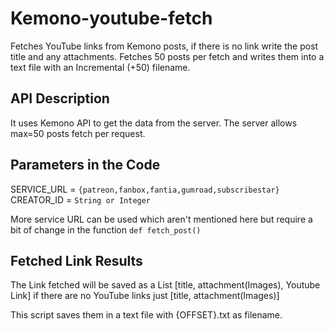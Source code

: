 # Kemono-youtube-fetch
Fetches YouTube links from Kemono posts, if there is no link write the post title and any attachments. Fetches 50 posts per fetch and writes them into a text file with an Incremental (+50) filename.

## API Description

It uses Kemono API to get the data from the server.
The server allows max=50 posts fetch per request.

## Parameters in the Code

SERVICE_URL = `{patreon,fanbox,fantia,gumroad,subscribestar}`
CREATOR_ID = `String or Integer`

More service URL can be used which aren't mentioned here but require a bit of change in the function `def fetch_post()`

## Fetched Link Results

The Link fetched will be saved as a List [title, attachment(Images), Youtube Link]
if there are no YouTube links just [title, attachment(Images)]

This script saves them in a text file with {OFFSET}.txt as filename.



